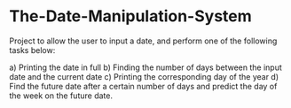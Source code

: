 # The-Date-Manipulation-System

Project to allow the user to input a date, and perform one of the following tasks below:

a) Printing the date in full
b) Finding the number of days between the input date and the current date
c) Printing the corresponding day of the year
d) Find the future date after a certain number of days and predict the day of the week on the future date.
